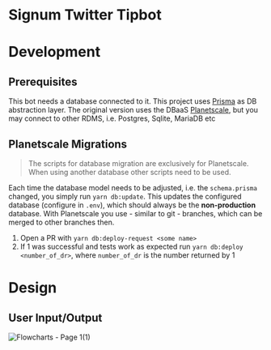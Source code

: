 # Signum Twitter Tipbot

# Development

## Prerequisites

This bot needs a database connected to it. This project uses [Prisma](https://prisma.io) as DB abstraction layer. 
The original version uses the DBaaS [Planetscale](https://planetscale.com), but you may connect to other RDMS, i.e. Postgres, Sqlite, MariaDB etc

## Planetscale Migrations

> The scripts for database migration are exclusively for Planetscale. When using another database other scripts need to be used.

Each time the database model needs to be adjusted, i.e. the `schema.prisma` changed, you simply run `yarn db:update`.
This updates the configured database (configure in `.env`), which should always be the __non-production__ database.
With Planetscale you use - similar to git - branches, which can be merged to other branches then.
1. Open a PR with `yarn db:deploy-request <some name>`
2. If 1 was successful and tests work as expected run `yarn db:deploy <number_of_dr>`, where `number_of_dr` is the number returned by 1

# Design

## User Input/Output

![Flowcharts - Page 1(1)](https://user-images.githubusercontent.com/39196313/194147904-721d4860-846d-4159-973e-4a6b9c41b699.png)
